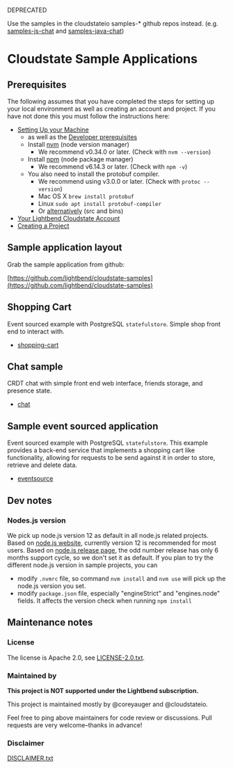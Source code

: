 
DEPRECATED

Use the samples in the cloudstateio samples-* github repos instead.  (e.g. [samples-js-chat](https://github.com/cloudstateio/samples-js-chat) and [samples-java-chat](https://github.com/cloudstateio/samples-java-chat))

# Cloudstate Sample Applications

## Prerequisites

The following assumes that you have completed the steps for setting up your local environment as well as creating an account and project.  If you have not done this you must follow the instructions here:

* [Setting Up your Machine](https://docs.lbcs.dev/gettingstarted/setup.html)
   * as well as the [Developer prerequisites](https://docs.lbcs.dev/developing/developing.html#prerequisites)
   * Install [nvm](https://github.com/nvm-sh/nvm#install--update-script) (node version manager)
      * We recommend v0.34.0 or later.  (Check with `nvm --version`)
   * Install [npm](https://www.npmjs.com/get-npm) (node package manager)
      * We recommend v6.14.3 or later.  (Check with `npm -v`)
   * You also need to install the protobuf compiler.
      * We recommend using v3.0.0 or later.  (Check with `protoc --version`)
      * Mac OS X `brew install protobuf`
      * Linux `sudo apt install protobuf-compiler`
      * Or [alternatively](https://developers.google.com/protocol-buffers/docs/downloads) (src and bins)
* [Your Lightbend Cloudstate Account](https://docs.lbcs.dev/gettingstarted/account.html)
* [Creating a Project](https://docs.lbcs.dev/gettingstarted/project.html)

## Sample application layout
Grab the sample application from github:
 
[https://github.com/lightbend/cloudstate-samples](https://github.com/lightbend/cloudstate-samples)

## Shopping Cart
Event sourced example with PostgreSQL `statefulstore`.  Simple shop front end to interact with.
* [shopping-cart](shopping-cart)

## Chat sample
CRDT chat with simple front end web interface, friends storage, and presence state.
* [chat](chat)

## Sample event sourced application
Event sourced example with PostgreSQL `statefulstore`.  This example provides a back-end service that implements a shopping cart like functionality, allowing for requests to be send against it in order to store, retrieve and delete data.
* [eventsource](eventsource)

## Dev notes

### Nodes.js version
We pick up node.js version 12 as default in all node.js related projects. 
Based on [node.js website](https://nodejs.org/en/), currently version 12 is recommended for most users. 
Based on [node.js release page](https://nodejs.org/en/about/releases/), the odd number release has only 6 months support cycle, so we don't set it as default.
If you plan to try the different node.js version in sample projects, you can
 - modify `.nvmrc` file, so command `nvm install` and `nvm use` will pick up the node.js version you set.
 - modify `package.json` file, especially "engineStrict" and "engines.node" fields. It affects the version check when running `npm install`

## Maintenance notes

### License
The license is Apache 2.0, see [LICENSE-2.0.txt](LICENSE-2.0.txt).

### Maintained by
__This project is NOT supported under the Lightbend subscription.__

This project is maintained mostly by @coreyauger and @cloudstateio.

Feel free to ping above maintainers for code review or discussions. Pull requests are very welcome–thanks in advance!


### Disclaimer

[DISCLAIMER.txt](DISCLAIMER.txt)
